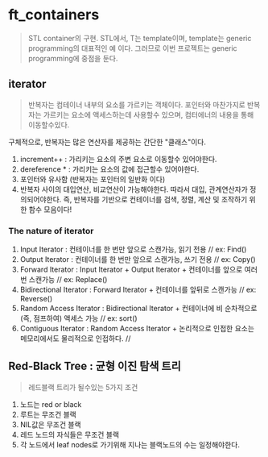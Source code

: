 # ft_containers
> STL container의 구현. STL에서, T는 template이며, template는 generic programming의 대표적인 예 이다.
그러므로 이번 프로젝트는 generic programming에 중점을 둔다.

## iterator
> 반복자는 컴테이너 내부의 요소를 가르키는 객체이다. 포인터와 마찬가지로 반복자는 가르키는 요소에 액세스하는데 사용할수 있으며, 컴터에너의 내용을 통해 이동할수있다.

구체적으로, 반복자는 많은 연산자를 제공하는 간단한 "클래스"이다.
1. increment++ : 가리키는 요소의 주변 요소로 이동할수 있어야한다.
2. dereference * : 가리키는 요소의 값에 접근할수 있어야한다. 
3. 포인터와 유사함 (반복자는 포인터의 일반화 이다) 
4. 반복자 사이의 대입연산, 비교연산이 가능해야한다. 따라서 대입, 관계연산자가 정의되어야한다.
즉, 반복자를 기반으로 컨테이너를 검색, 정렬, 계산 및 조작하기 위한 함수 모음이다!

### The nature of iterator
> 
1. Input Iterator : 컨테이너를 한 번만 앞으로 스캔가능, 읽기 전용 // ex: Find()
2. Output Iterator : 컨테이너를 한 번만 앞으로 스캔가능, 쓰기 전용 // ex: Copy()
3. Forward Iterator : Input Iterator + Output Iterator + 컨테이너를 앞으로 여러 번 스캔가능 // ex: Replace()
4. Bidirectional Iterator : Forward Iterator +  컨테이너를 앞뒤로 스캔가능 // ex: Reverse()
5. Random Access Iterator : Bidirectional Iterator + 컨테이너에 비 순차적으로 (즉, 점프하여) 액세스 가능 // ex: sort()
6. Contiguous Iterator : Random Access Iterator + 논리적으로 인접한 요소는 메모리에서도 물리적으로 인접하다. // 


## Red-Black Tree : 균형 이진 탐색 트리
> 레드블랙 트리가 될수있는 5가지 조건
1. 노드는 red or black
2. 루트는 무조건 블랙
3. NIL값은 무조건 블랙
4. 레드 노드의 자식들은 무조건 블랙
5. 각 노드에서 leaf nodes로 가기위해 지나는 블랙노드의 수는 일정해야한다.

